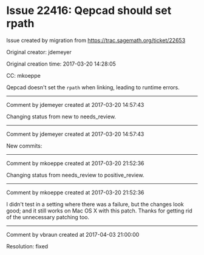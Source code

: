 # Issue 22416: Qepcad should set rpath

Issue created by migration from https://trac.sagemath.org/ticket/22653

Original creator: jdemeyer

Original creation time: 2017-03-20 14:28:05

CC:  mkoeppe

Qepcad doesn't set the `rpath` when linking, leading to runtime errors.


---

Comment by jdemeyer created at 2017-03-20 14:57:43

Changing status from new to needs_review.


---

Comment by jdemeyer created at 2017-03-20 14:57:43

New commits:


---

Comment by mkoeppe created at 2017-03-20 21:52:36

Changing status from needs_review to positive_review.


---

Comment by mkoeppe created at 2017-03-20 21:52:36

I didn't test in a setting where there was a failure, but the changes look good; and it still works on Mac OS X with this patch.
Thanks for getting rid of the unnecessary patching too.


---

Comment by vbraun created at 2017-04-03 21:00:00

Resolution: fixed

